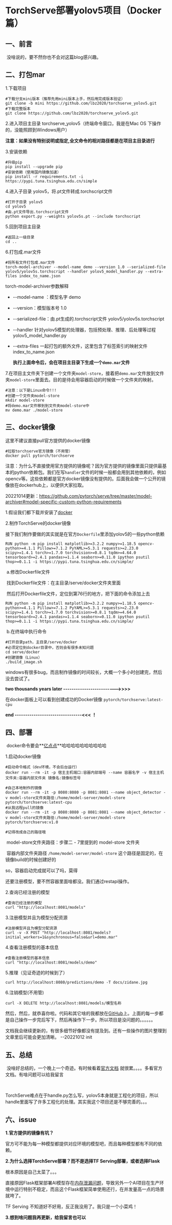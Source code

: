# TorchServe部署yolov5项目（Docker篇）



## 一、前言

​	没啥说的，要不然你也不会对这篇blog感兴趣。

## 二、打包mar

1.下载项目

```
#下载分支mini版本（推荐先用mini版本上手，然后用完成版本验证）
git clone -b mini https://github.com/lbz2020/torchserve_yolov5.git
#下载完整版本
git clone https://github.com/lbz2020/torchserve_yolov5.git
```

2.进入项目主目录 torchserve_yolov5（终端命令窗口，我是在Mac OS 下操作的，没能照顾到Windows用户）

​	**注意：如果没有特别说明或指定,全文命令的相对路径都是在项目主目录进行**

3.安装依赖

```
#升级pip
pip install --upgrade pip
#安装依赖（使用国内镜像加速）
pip install -r requirements.txt -i https://pypi.tuna.tsinghua.edu.cn/simple
```

4.进入子目录 yolov5，将.pt文件转成.torchscript文件

```
#打开子目录 yolov5
cd yolov5
#由.pt文件导出.torchscript文件
python export.py --weights yolov5s.pt --include torchscript
```

5.回到项目主目录

```
#返回上一级目录
cd ..
```

6.打包成.mar文件

```
#将所有文件打包成.mar文件
torch-model-archiver --model-name demo --version 1.0 --serialized-file yolov5/yolov5s.torchscript --handler yolov5_model_handler.py --extra-files index_to_name.json
```

torch-model-archiver参数解释

- --model-name ：模型名字 demo

- --version：模型版本号 1.0

- --serialized-file：由.pt生成的.torchscript文件 yolov5/yolov5s.torchscript

- --handler 针对yolov5模型的处理器，包括预处理、推理、后处理等过程 yolov5_model_handler.py

- --extra-files 一起打包的额外文件，这里包含了标签索引的映射文件 index_to_name.json

  **执行上面命令后，会在项目主目录下生成一个`demo.mar`文件**

7.在项目主文件夹下创建一个文件夹`model-store`，接着把`demo.mar`文件放到文件夹`model-store`里面去。目的是待会用容器启动的时候做一个文件夹的映射。

```
#注意：以下是Linux命令!!!
#创建一个文件夹model-store
mkdir model-store
#将demo.mar文件移到到文件夹model-store中
mv demo.mar ./model-store
```

## 三、docker镜像

这里不建议直接pull官方提供的docker镜像

```
#拉取torchserve官方镜像（不用管）
docker pull pytorch/torchserve
```

注意：为什么不直接使用官方提供的镜像呢？因为官方提供的镜像里面只提供最基本的python依赖包。我们在写`handler`文件的时候一般都会用到其他依赖的，例如opencv等。这些依赖都是官方docker镜像没有提供的。后面我会做一个公开的镜像放在dockerhub上，以便供大家拉取。

20221014更新：https://github.com/pytorch/serve/tree/master/model-archiver#model-specific-custom-python-requirements



1.假设我们都下载并安装了[docker](https://www.docker.com/)

2.制作TorchServe的docker镜像

接下我们制作要做的其实就是在官方`Dockerfile`里添加yolov5的一些python依赖

```
RUN python -m pip install matplotlib>=3.2.2 numpy>=1.18.5 opencv-python>=4.1.1 Pillow>=7.1.2 PyYAML>=5.3.1 requests>=2.23.0 scipy>=1.4.1 torch>=1.7.0 torchvision>=0.8.1 tqdm>=4.64.0 tensorboard>=2.4.1 pandas>=1.1.4 seaborn>=0.11.0 ipython psutil thop>=0.1.1 -i https://pypi.tuna.tsinghua.edu.cn/simple/
```

​	a.修改Dockerfile文件

​		找到Dockerfile文件：在主目录/serve/docker文件夹里面

​		然后打开Dockerfile文件，定位到第76行的地方，把下面的命令添加上去

```
RUN python -m pip install matplotlib>=3.2.2 numpy>=1.18.5 opencv-python>=4.1.1 Pillow>=7.1.2 PyYAML>=5.3.1 requests>=2.23.0 scipy>=1.4.1 torch>=1.7.0 torchvision>=0.8.1 tqdm>=4.64.0 tensorboard>=2.4.1 pandas>=1.1.4 seaborn>=0.11.0 ipython psutil thop>=0.1.1 -i https://pypi.tuna.tsinghua.edu.cn/simple/
```

​	b.在终端中执行命令

```
#打开目录path，主目录/serve/docker
#必须定位到docker目录中，否则会有很多未知问题
cd serve/docker
#创建镜像（Linux）
./build_image.sh
```

​	windows有很多bug，而且制作镜像的时间较长，大概一个多小时创建完，然后没去尝试了。

**two thousands years later ------------------------->>>>**

在docker面板上可以看到创建成功的Docker镜像 `pytorch/torchserve:latest-cpu`

**end --------------------------------<<< ！**

## 四、部署

​		docker命令要会**[亿点点](https://www.runoob.com/docker/docker-command-manual.html)**哈哈哈哈哈哈哈哈哈哈

1.启动docker镜像

```
#启动命令格式（dev环境，不会后台运行）
docker run --rm -it -p 宿主主机端口:容器内部端号 --name 容器名字 -v 宿主主机文件夹:容器内部文件夹 镜像名:镜像标签号

#自己本地制作的镜像
docker run --rm -it -p 8080:8080 -p 8081:8081 --name object_detector -v model-store文件夹路径:/home/model-server/model-store pytorch/torchserve:latest-cpu
#从我远程pull的镜像
docker run --rm -it -p 8080:8080 -p 8081:8081 --name object_detector -v model-store文件夹路径:/home/model-server/model-store pytorch/torchserve:v1.0

#记得改成自己的路径哦
```

​	model-store文件夹路径：步骤二 - 7里提到的 model-store 文件夹

​	容器内部文件夹路径 `/home/model-server/model-store` 这个路径是固定的，在镜像build的时候创建好的



so，容器启动完成就可以了吗，莫得

还要注册模型，要不然容器里面啥都没。我们通过restapi操作。



2.查询已经注册的模型

```
#查询已经注册的模型
curl "http://localhost:8081/models"
```

3.注册模型并且为模型分配资源

```
#注册模型并且为模型分配资源
curl -v -X POST "http://localhost:8081/models?initial_workers=1&synchronous=false&url=demo.mar"
```

4.查看注册模型的基本信息

```
#查看注册模型的基本信息
curl "http://localhost:8081/models/demo"
```

5.推理（见证奇迹的时候到了）

```
curl http://localhost:8080/predictions/demo -T docs/zidane.jpg
```

6.注销模型(不用管)

```
curl -X DELETE http://localhost:8081/models/模型名称
```



然后，然后，就恭喜你啦。代码和其它啥的我都放在[GitHub](https://github.com/lbz2020/torchserve_yolov5.git)上。上面的每一步都是自己操作一步完后写下，然后再操作下一步。所以项目是没问题的。。。。。。



文档我会继续更新的，有很多细节好像都没有提及到。还有一些操作的图片整理到文章里后可能会更加清晰。	--20221012 init



## 五、总结

​	没啥好总结的，一个晚上一个奇迹。有时候看着[官方文档](https://github.com/pytorch/serve/tree/master/docs) 就很累。。。。多看官方文档。有啥问题可以给我留言

​	

​	TorchServe难点在于handle.py怎么写，yolov5本身就是工程化的项目，所以handle里面写了许多工程化的处理。其实我这个项目还是不够完善的。。。

## 六、issue

**1.官方提供的镜像有坑？**

官方可不能为每一种模型都提供对应环境的模型吧，而且每种模型都有不同的依赖。

**2.为什么选择TorchServe部署？而不是选择TF Serving部署，或者选择Flask**

根本原因是自己太菜了。。。

直接原因Flask框架部署AI模型存在[内存泄漏问题](https://zhuanlan.zhihu.com/p/441992730)，导致另外一个AI项目在生产环境中运行特别不稳定，而且这个Flask框架简单使用还行，在并发量高一点的场景就垮了。

TF Serving 不知道好不好用，反正我没用了。我只是一个小菜鸡！

**3.想到啥问题我再更新，给我留言也可以**



